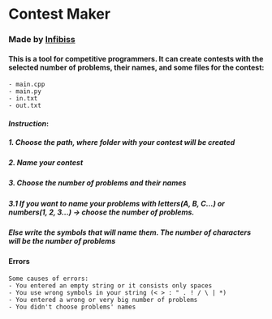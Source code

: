 # **Contest Maker**
### **Made by [Infibiss](https://github.com/Infibiss?tab=repositories)**

#### This is a tool for competitive programmers. It can create contests with the selected number of problems, their names, and some files for the contest:
	- main.cpp
	- main.py
	- in.txt
	- out.txt

#### *Instruction*:
##### 1. Choose the path, where folder with your contest will be created
##### 2. Name your contest
##### 3. Choose the number of problems and their names
#####   3.1 If you want to name your problems with letters(A, B, C...) or numbers(1, 2, 3...) -> choose the number of problems.
#####	Else write the symbols that will name them. The number of characters will be the number of problems

#### Errors
	Some causes of errors:
	- You entered an empty string or it consists only spaces
	- You use wrong symbols in your string (< > : " . ! / \ | *)
	- You entered a wrong or very big number of problems
	- You didn't choose problems' names
